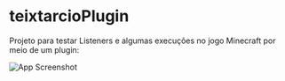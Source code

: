 # teixtarcioPlugin

Projeto para testar Listeners e algumas execuções no jogo Minecraft por meio de um plugin:

![App Screenshot](https://i.imgur.com/FmQmANT.png)
